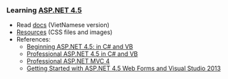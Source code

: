 <h3>Learning <a href="https://ngocminhtran.com/asp-net-4-5/">ASP.NET 4.5</a></h3> 
<ul>
  <li>Read <a href="https://ngocminhtran.com/asp-net-4-5/">docs</a> (VietNamese version)</li>
  <li><a href="https://github.com/TranNgocMinh/ASP.NET-4.5/tree/master/CSS">Resources</a> (CSS files and images)</li>
  <li>References:
      <ul>
        <li><a href="http://www.wrox.com/WileyCDA/WroxTitle/Beginning-ASP-NET-4-5-in-C-and-VB.productCd-1118311809.html">Beginning ASP.NET 4.5: in C# and VB</a></li>
        <li><a href="http://www.wrox.com/WileyCDA/WroxTitle/Professional-ASP-NET-4-5-in-C-and-VB.productCd-1118311825.html">Professional ASP.NET 4.5 in C# and VB</a></li>
        <li><a href="http://www.wrox.com/WileyCDA/WroxTitle/Professional-ASP-NET-MVC-4.productCd-111834846X.html">Professional ASP.NET MVC 4
</a></li>
        <li><a href="https://docs.microsoft.com/en-us/aspnet/web-forms/overview/getting-started/getting-started-with-aspnet-45-web-forms/introduction-and-overview">Getting Started with ASP.NET 4.5 Web Forms and Visual Studio 2013</a></li>
      </ul>
  </li>
</ul>
  
  
